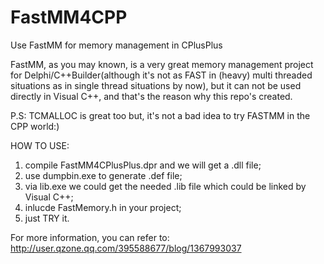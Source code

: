 # FastMM4CPP
Use FastMM for memory management in CPlusPlus

FastMM, as you may known, is a very great memory management project for Delphi/C++Builder(although it's not as FAST 
in (heavy) multi threaded situations as in single thread situations by now), but it can not be used directly in 
Visual C++, and that's the reason why this repo's created.

P.S: TCMALLOC is great too but, it's not a bad idea to try FASTMM in the CPP world:)


HOW TO USE:</br>
1) compile FastMM4CPlusPlus.dpr and we will get a .dll file;</br>
2) use dumpbin.exe to generate .def file;</br>
3) via lib.exe we could get the needed .lib file which could be linked by Visual C++;</br>
4) inlucde FastMemory.h in your project;</br>
5) just TRY it.</br>

For more information, you can refer to: http://user.qzone.qq.com/395588677/blog/1367993037
